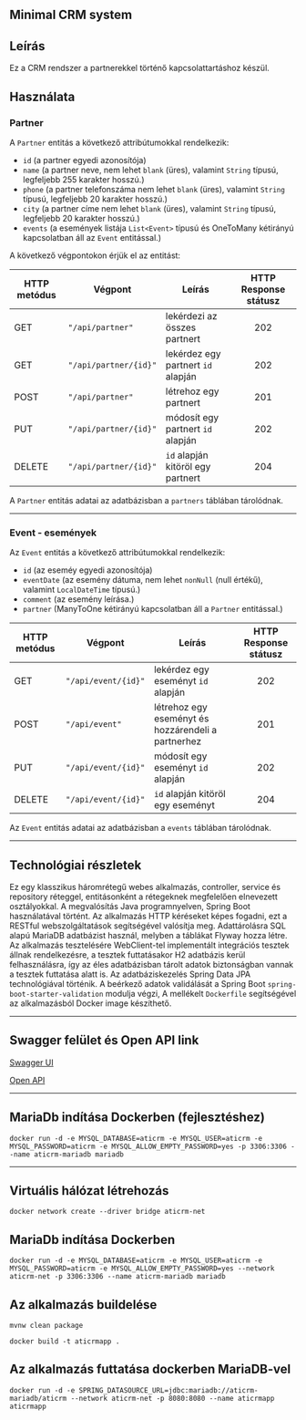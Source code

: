 ## Minimal CRM system

## Leírás
Ez a CRM rendszer a partnerekkel történő kapcsolattartáshoz készül.

## Használata

### Partner

A `Partner` entitás a következő attribútumokkal rendelkezik:
* `id` (a partner egyedi azonosítója)
* `name` (a partner neve, nem lehet `blank` (üres), valamint `String` típusú, legfeljebb 255 karakter hosszú.)
* `phone` (a partner telefonszáma nem lehet `blank` (üres), valamint `String` típusú, legfeljebb 20 karakter hosszú.)
* `city` (a partner címe nem lehet `blank` (üres), valamint `String` típusú, legfeljebb 20 karakter hosszú.)
* `events` (a események listája `List<Event>` típusú és OneToMany kétirányú kapcsolatban áll az `Event` entitással.)

A következő végpontokon érjük el az entitást:

| HTTP metódus | Végpont               | Leírás                             |  HTTP Response státusz  |
|--------------|-----------------------|------------------------------------|:-----------------------:|
| GET          | `"/api/partner"`      | lekérdezi az összes partnert       |           202           |       
| GET          | `"/api/partner/{id}"` | lekérdez egy partnert `id` alapján |           202           |       
| POST         | `"/api/partner"`      | létrehoz egy partnert              |           201           |       
| PUT          | `"/api/partner/{id}"` | módosít egy partnert `id` alapján  |           202           |       
| DELETE       | `"/api/partner/{id}"` | `id` alapján kitöröl egy partnert  |           204           |       

A `Partner` entitás adatai az adatbázisban a `partners` táblában tárolódnak.

---

### Event - események
Az `Event` entitás a következő attribútumokkal rendelkezik:
* `id` (az eseméy egyedi azonosítója)
* `eventDate` (az esemény dátuma, nem lehet `nonNull` (null értékű), valamint `LocalDateTime` típusú.)
* `comment` (az esemény leírása.)
* `partner` (ManyToOne kétirányú kapcsolatban áll a `Partner` entitással.)


| HTTP metódus | Végpont             | Leírás                                             |  HTTP Response státusz  |
|--------------|---------------------|----------------------------------------------------|:-----------------------:|
| GET          | `"/api/event/{id}"` | lekérdez egy eseményt `id` alapján                 |           202           |          
| POST         | `"/api/event"`      | létrehoz egy eseményt és hozzárendeli a partnerhez |           201           |       
| PUT          | `"/api/event/{id}"` | módosít egy eseményt `id` alapján                  |           202           |       
| DELETE       | `"/api/event/{id}"` | `id` alapján kitöröl egy eseményt                  |           204           |       

Az `Event` entitás adatai az adatbázisban a `events` táblában tárolódnak.

---

## Technológiai részletek

Ez egy klasszikus háromrétegű webes alkalmazás, controller, service és repository
réteggel, entitásonként a rétegeknek megfelelően elnevezett osztályokkal. A megvalósítás
Java programnyelven, Spring Boot használatával történt. Az alkalmazás HTTP kéréseket
képes fogadni, ezt a RESTful webszolgáltatások segítségével valósítja meg.
Adattárolásra SQL alapú MariaDB adatbázist használ, melyben a táblákat Flyway hozza létre.
Az alkalmazás tesztelésére WebClient-tel implementált integrációs tesztek állnak rendelkezésre, a tesztek futtatásakor H2 adatbázis kerül felhasználásra, így az éles adatbázisban tárolt adatok biztonságban vannak a tesztek futtatása alatt is. 
Az adatbáziskezelés Spring Data JPA technológiával történik. A beérkező adatok validálását a
Spring Boot `spring-boot-starter-validation` modulja végzi,
A mellékelt `Dockerfile` segítségével az alkalmazásból Docker image készíthető.

---

## Swagger felület és Open API link

[Swagger UI](http://localhost:8080/swagger-ui.html)

[Open API](http://localhost:8080/v3/api-docs)

---

## MariaDb indítása Dockerben (fejlesztéshez)
`docker run -d -e MYSQL_DATABASE=aticrm -e MYSQL_USER=aticrm -e MYSQL_PASSWORD=aticrm -e MYSQL_ALLOW_EMPTY_PASSWORD=yes -p 3306:3306 --name aticrm-mariadb mariadb`

---

## Virtuális hálózat létrehozás
`docker network create --driver bridge aticrm-net`

## MariaDb indítása Dockerben
`docker run -d -e MYSQL_DATABASE=aticrm -e MYSQL_USER=aticrm -e MYSQL_PASSWORD=aticrm -e MYSQL_ALLOW_EMPTY_PASSWORD=yes --network aticrm-net -p 3306:3306 --name aticrm-mariadb mariadb`

## Az alkalmazás buildelése
`mvnw clean package`

`docker build -t aticrmapp .`

## Az alkalmazás futtatása dockerben MariaDB-vel
`docker run -d -e SPRING_DATASOURCE_URL=jdbc:mariadb://aticrm-mariadb/aticrm --network aticrm-net -p 8080:8080 --name aticrmapp aticrmapp`